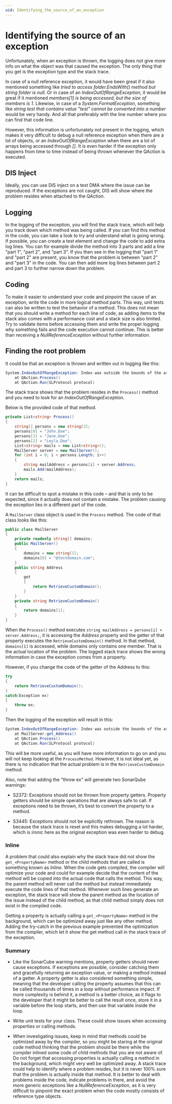```yaml
---
uid: Identifying_the_source_of_an_exception
---
```


# Identifying the source of an exception

Unfortunately, when an exception is thrown, the logging does not give more info on what the object was that caused the exception. The only thing that you get is the exception type and the stack trace.

In case of a null reference exception, it would have been great if it also mentioned something like *tried to access folder.EndsWith() method but string folder is null*. Or in case of an *IndexOutOfRangeException*, it would be great if it mentioned *members[1] is being accessed, but the size of members is 1*. Likewise, in case of a *System.FormatException*, something like *string test that contains value "test" cannot be converted into a number* would be very handy. And all that preferably with the line number where you can find that code line.

However, this information is unfortunately not present in the logging, which makes it very difficult to debug a null reference exception when there are a lot of objects, or an *IndexOutOfRangeException* when there are a lot of arrays being accessed through *[]*. It is even harder if the exception only happens from time to time instead of being thrown whenever the QAction is executed.

## DIS Inject

Ideally, you can use DIS inject on a test DMA where the issue can be reproduced. If the exceptions are not caught, DIS will show where the problem resides when attached to the QAction.

## Logging

In the logging of the exception, you will find the stack trace, which will help you track down which method was being called. If you can find this method in the code, you can take a look to try and understand what is going wrong. If possible, you can create a test element and change the code to add extra log lines. You can for example divide the method into 3 parts and add a line "part 1", "part 2", and "part 3". If you then see in the logging that "part 1" and "part 2" are present, you know that the problem is between "part 2" and "part 3" in the code. You can then add more log lines between part 2 and part 3 to further narrow down the problem.

## Coding

To make it easier to understand your code and pinpoint the cause of an exception, write the code in more logical method parts. This way, unit tests can also be written to test the behavior of a method. This does not mean that you should write a method for each line of code, as adding items to the stack also comes with a performance cost and a stack size is also limited. Try to validate items before accessing them and write the proper logging why something fails and the code execution cannot continue. This is better than receiving a *NullReferenceException* without further information.

## Finding the root problem

It could be that an exception is thrown and written out in logging like this:

```csharp
System.IndexOutOfRangeException: Index was outside the bounds of the array.
    at QAction.Process()
    at QAction.Run(SLProtocol protocol)
```

The stack trace shows that the problem resides in the `Process()` method and you need to look for an *IndexOutOfRangeException*.

Below is the provided code of that method.

```csharp
private List<string> Process()
{
    string[] persons = new string[3];
    persons[0] = "John.Doe";
    persons[1] = "Jane.Doe";
    persons[2] = "Leyla.Doe";
    List<string> mails = new List<string>();
    MailServer server = new MailServer();
    for (int i = 0; i < persons.Length; i++)
    {
        string mailAddress = persons[i] + server.Address;
        mails.Add(mailAddress);
    }
    return mails;
}
```

It can be difficult to spot a mistake in this code – and that is only to be expected, since it actually does not contain a mistake. The problem causing the exception lies in a different part of the code.

A `MailServer` class object is used in the `Process` method. The code of that class looks like this:

```csharp
public class MailServer
{
    private readonly string[] domains;
    public MailServer()
    {
        domains = new string[1];
        domains[0] = "@testdomain.com";
    }
    public string Address
    {
        get
        {
            return RetrieveCustomDomain();
        }
    }
    private string RetrieveCustomDomain()
    {
        return domains[1];
    }
}
```

When the `Process()` method executes `string mailAddress = persons[i] + server.Address;`, it is accessing the *Address* property and the getter of that property executes the `RetrieveCustomDomain()` method. In that method, `domains[1]` is accessed, while domains only contains one member. That is the actual location of the problem. The logged stack trace shows the wrong information in case the exception comes from a property.

However, if you change the code of the getter of the Address to this:

```csharp
try
{
    return RetrieveCustomDomain();
}
catch(Exception ex)
{
    throw ex;
}
```

Then the logging of the exception will result in this:

```csharp
System.IndexOutOfRangeException: Index was outside the bounds of the array.
    at MailServer.get_Address()
    at QAction.Process()
    at QAction.Run(SLProtocol protocol)
```

This will be more useful, as you will have more information to go on and you will not keep looking at the `ProcessMethod`. However, it is not ideal yet, as there is no indication that the actual problem is in the `RetrieveCustomDomain` method.

Also, note that adding the "throw ex" will generate two SonarQube warnings:

- S2372: Exceptions should not be thrown from property getters. Property getters should be simple operations that are always safe to call. If exceptions need to be thrown, it’s best to convert the property to a method.

- S3445: Exceptions should not be explicitly rethrown. The reason is because the stack trace is reset and this makes debugging a lot harder, which is ironic here as the original exception was even harder to debug.

### Inline

A problem that could also explain why the stack trace did not show the `get_<PropertyName>` method or the child methods that are called is something known as *Inline*. When the code gets compiled, the compiler will optimize your code and could for example decide that the content of the method will be copied into the actual code that calls the method. This way, the parent method will never call the method but instead immediately execute the code lines of that method. Whenever such lines generate an exception, the stack trace will show the parent method as the location of the issue instead of the child method, as that child method simply does not exist in the compiled code.

Getting a property is actually calling a `get_<PropertyName>` method in the background, which can be optimized away just like any other method. Adding the try-catch in the previous example prevented the optimization from the compiler, which let it show the get method call in the stack trace of the exception.

### Summary

- Like the SonarCube warning mentions, property getters should never cause exceptions. If exceptions are possible, consider catching them and gracefully returning an exception value, or making a method instead of a getter. A property getter is also considered something simple, meaning that the developer calling the property assumes that this can be called thousands of times in a loop without performance impact. If more complexity is behind it, a method is a better choice, as it flags to the developer that it might be better to call the result once, store it in a variable before the loop starts, and then use that variable inside the loop.

- Write unit tests for your class. These could show issues when accessing properties or calling methods.

- When investigating issues, keep in mind that methods could be optimized away by the compiler, so you might be staring at the original code method thinking that the problem should be there while the compiler inlined some code of child methods that you are not aware of. Do not forget that accessing properties is actually calling a method in the background, which might very well be optimized away. A stack trace could help to identify where a problem resides, but it is never 100% sure that the problem is actually inside that method. It is better to deal with problems inside the code, indicate problems in there, and avoid the more generic exceptions like a *NullReferenceException*, as it is very difficult to pinpoint the exact problem when the code mostly consists of reference type objects.